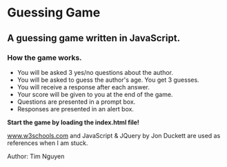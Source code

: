 # Guessing Game

## A guessing game written in JavaScript.

### How the game works.
- You will be asked 3 yes/no questions about the author.
- You will be asked to guess the author's age. You get 3 guesses.
- You will receive a response after each answer.
- Your score will be given to you at the end of the game.
- Questions are presented in a prompt box.
- Responses are presented in an alert box.

**Start the game by loading the index.html file!**

www.w3schools.com and JavaScript & JQuery by Jon Duckett are used as references when I am stuck.

Author: Tim Nguyen


